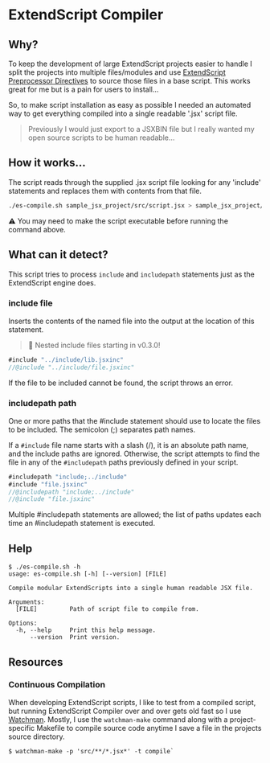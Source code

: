 # ExtendScript Compiler

## Why?

To keep the development of large ExtendScript projects easier to handle I split the projects into multiple files/modules and use [ExtendScript Preprocessor Directives](https://extendscript.docsforadobe.dev/extendscript-tools-features/preprocessor-directives.html) to source those files in a base script. This works great for me but is a pain for users to install...

So, to make script installation as easy as possible I needed an automated way to get everything compiled into a single readable '.jsx' script file.

> Previously I would just export to a JSXBIN file but I really wanted my open source scripts to be human readable...

## How it works...

The script reads through the supplied .jsx script file looking for any 'include' statements and replaces them with contents from that file.

```bash
./es-compile.sh sample_jsx_project/src/script.jsx > sample_jsx_project/compiledScript.jsx
```

⚠️ You may need to make the script executable before running the command above.

## What can it detect?

This script tries to process `include` and `includepath` statements just as the ExtendScript engine does.

### include file

Inserts the contents of the named file into the output at the location of this statement.

> 🙌 Nested include files starting in v0.3.0!

```javascript
#include "../include/lib.jsxinc"
//@include "../include/file.jsxinc"
```

If the file to be included cannot be found, the script throws an error.

### includepath path

One or more paths that the #include statement should use to locate the files to be included. The semicolon (;) separates path names.

If a `#include` file name starts with a slash (/), it is an absolute path name, and the include paths are ignored. Otherwise, the script attempts to find the file in any of the `#includepath` paths previously defined in your script.

```javascript
#includepath "include;../include"
#include "file.jsxinc"
//@includepath "include;../include"
//@include "file.jsxinc"
```

Multiple #includepath statements are allowed; the list of paths updates each time an #includepath statement is executed.

## Help

```
$ ./es-compile.sh -h
usage: es-compile.sh [-h] [--version] [FILE]

Compile modular ExtendScripts into a single human readable JSX file.

Arguments:
  [FILE]         Path of script file to compile from.

Options:
  -h, --help     Print this help message.
      --version  Print version.

```

## Resources

### Continuous Compilation

When developing ExtendScript scripts, I like to test from a compiled script, but running ExtendScript Compiler over and over gets old fast so I use [Watchman](https://github.com/facebook/watchman). Mostly, I use the  `watchman-make` command along with a project-specific Makefile to compile source code anytime I save a file in the projects source directory.

```
$ watchman-make -p 'src/**/*.jsx*' -t compile`
```
